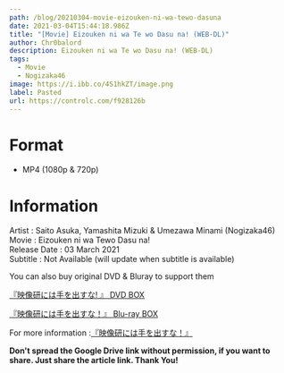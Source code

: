 ```yaml
---
path: /blog/20210304-movie-eizouken-ni-wa-tewo-dasuna
date: 2021-03-04T15:44:18.986Z
title: "[Movie] Eizouken ni wa Te wo Dasu na! (WEB-DL)"
author: Chr0balord
description: Eizouken ni wa Te wo Dasu na! (WEB-DL)
tags:
  - Movie
  - Nogizaka46
image: https://i.ibb.co/4S1hkZT/image.png
label: Pasted
url: https://controlc.com/f928126b
---
```

# Format

* MP4 (1080p & 720p)

# Information

Artist : Saito Asuka, Yamashita Mizuki & Umezawa Minami (Nogizaka46) <br>
Movie : Eizouken ni wa Tewo Dasu na!\
Release Date : 03 March 2021\
Subtitle : Not Available (will update when subtitle is available)

You can also buy original DVD & Bluray to support them

[『映像研には手を出すな! 』 DVD BOX](https://www.amazon.co.jp/dp/B08D16VJQ3)

<!--StartFragment-->

[『映像研には手を出すな！』 Blu-ray BOX](https://www.amazon.co.jp/dp/B08D16V8TR/)

For more information :[『映像研には手を出すな！』](https://eizouken-saikyo.com/dvd-movie/)

**Don't spread the Google Drive link without permission, if you want to share. Just share the article link. Thank You!**